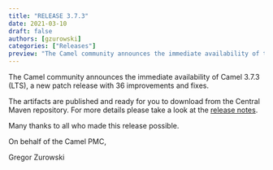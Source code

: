 ```yaml
---
title: "RELEASE 3.7.3"
date: 2021-03-10
draft: false
authors: [gzurowski]
categories: ["Releases"]
preview: "The Camel community announces the immediate availability of the new Camel 3.7.3 LTS release"
---
```



The Camel community announces the immediate availability of Camel 3.7.3 (LTS), a new patch release with 36 improvements and fixes.

The artifacts are published and ready for you to download from the Central Maven repository. For more details please take a look at the [release notes](/releases/release-3.7.3/).

Many thanks to all who made this release possible.

On behalf of the Camel PMC,

Gregor Zurowski

